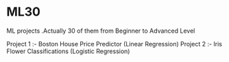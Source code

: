 # ML30
ML projects .Actually 30 of them from Beginner to Advanced Level

Project 1 :- Boston House Price Predictor (Linear Regression) 
Project 2 :- Iris Flower Classifications (Logistic Regression)
